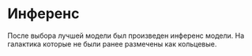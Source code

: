 # Инференс

После выбора лучшей модели был произведен инференс модели. На галактика которые не были ранее размечены как кольцевые.